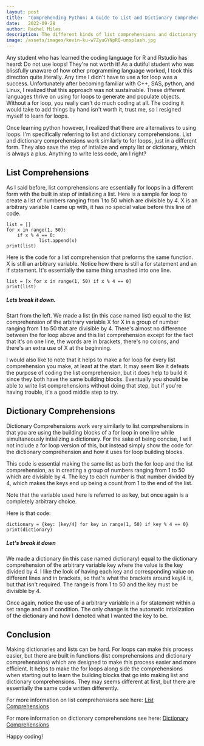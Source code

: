 ```yaml
---
layout: post
title:  "Comprehending Python: A Guide to List and Dictionary Comprehensions"
date:   2022-09-28
author: Rachel Miles
description: The different kinds of list comprehensions and dictionary comprehensions you can use to bypass for loops can be a little complicated, and I literally love doing anything that doesn't involve for loops, so lets see if we can't figure it out!
image: /assets/images/kevin-ku-w7ZyuGYNpRQ-unsplash.jpg
---
```


Any student who has learned the coding language for R and Rstudio has heard: Do not use loops! They're not worth it! As a dutiful student who was blissfully unaware of how other programming language worked, I took this direction quite literally. Any time I didn't have to use a for loop was a success. Unfortunately after becoming familiar with C++, SAS, python, and Linux, I realized that this approach was not sustainable. These different languages thrive on using for loops to generate and populate objects. Without a for loop, you really can't do much coding at all. The coding it would take to add things by hand isn't worth it, trust me, so I resigned myself to learn for loops.

Once learning python however, I realized that there are alternatives to using loops. I'm specifically referring to list and dictionary comprehensions. List and dictionary comprehensions work similarly to for loops, just in a different form. They also save the step of intialize and empty list or dictionary, which is always a plus. Anything to write less code, am I right? 

## List Comprehensions
As I said before, list comprehensions are essentially for loops in a different form with the built in step of intializing a list. Here is a sample for loop to create a list of numbers ranging from 1 to 50 which are divisible by 4. X is an arbitrary variable I came up with, it has no special value before this line of code. 

``` {code}
list = []
for x in range(1, 50):
    if x % 4 == 0:
            list.append(x)
print(list) 
```

Here is the code for a list comprehension that preforms the same function. X is still an arbitrary variable. Notice how there is still a for statement and an if statement. It's essentially the same thing smashed into one line. 
``` {code}
list = [x for x in range(1, 50) if x % 4 == 0]
print(list)
```
##### Lets break it down. 
Start from the left. We made a list (in this case named list) equal to the list comprehension of the arbitrary variable X for X in a group of number ranging from 1 to 50 that are divisible by 4. There's almost no difference between the for loop above and this list comprehension except for the fact that it's on one line, the words are in brackets, there's no colons, and there's an extra use of X at the beginning.

I would also like to note that it helps to make a for loop for every list comprehension you make, at least at the start. It may seem like it defeats the purpose of coding the list comprehension, but it does help to build it since they both have the same building blocks. Eventually you should be able to write list comprehensions without doing that step, but if you're having trouble, it's a good middle step to try. 


## Dictionary Comprehensions
Dictionary Comprehensions work very similarly to list comprehensions in that you are using the building blocks of a for loop in one line while simultaneously intializing a dictionary. For the sake of being concise, I will not include a for loop version of this, but instead simply show the code for the dictionary comprehension and how it uses for loop building blocks. 

This code is essential making the same list as both the for loop and the list comprehension, as in creating a group of numbers ranging from 1 to 50 which are divisible by 4. The key to each number is that number divided by 4, which makes the keys end up being a count from 1 to the end of the list. 

Note that the variable used here is referred to as key, but once again is a completely arbitrary choice. 

Here is that code:
``` {code}
dictionary = {key: [key/4] for key in range(1, 50) if key % 4 == 0}
print(dictionary)
```
##### Let's break it down
We made a dictionary (in this case named dictionary) equal to the dictionary comprehension of the arbitrary variable key where the value is the key divided by 4. I like the look of having each key and corresponding value on different lines and in brackets, so that's what the brackets around key/4 is, but that isn't required. The range is from 1 to 50 and the key must be divisible by 4. 

Once again, notice the use of a arbitrary variable in a for statement within a set range and an if condition. The only change is the automatic intialization of the dictionary and how I denoted what I wanted the key to be.

## Conclusion
Making dictionaries and lists can be hard. For loops can make this process easier, but there are built in functions (list comprehensions and dictionary comprehensions) which are designed to make this process easier and more efficient. It helps to make the for loops along side the comprehensions when starting out to learn the building blocks that go into making list and dictionary comprehensions. They may seems different at first, but there are essentially the same code written differently.

For more information on list comprehensions see here: [List Comprehensions](https://www.w3schools.com/python/python_lists_comprehension.asp)

For more information on dictionary comprehensions see here: [Dictionary Comprehensions](https://www.geeksforgeeks.org/python-dictionary-comprehension/)

Happy coding!

